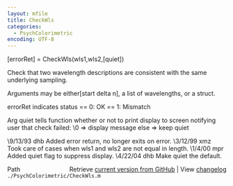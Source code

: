 ```yaml
---
layout: mfile
title: CheckWls
categories:
  - PsychColorimetric
encoding: UTF-8
---
```


[errorRet] = CheckWls(wls1,wls2,[quiet])

Check that two wavelength descriptions are consistent with
the same underlying sampling.

Arguments may be either[start delta n],
a list of wavelengths, or a struct.

errorRet indicates status
  \== 0: OK
  \== 1: Mismatch

Arg quiet tells function whether or not to print display to
screen notifying user that check failed:
    \0 =\> display message
  else =\> keep quiet

\9/13/93  dhb  Added error return, no longer exits on error.
\3/12/99  xmz  Took care of cases when wls1 and wls2 are not
              equal in length.
\1/4/00   mpr  Added quiet flag to suppress display.
\4/22/04  dhb  Make quiet the default.


<div class="code_header" style="text-align:right;">
  <span style="float:left;">Path&nbsp;&nbsp;</span> <span class="counter">Retrieve <a href=
  "https://raw.github.com/Psychtoolbox-3/Psychtoolbox-3/beta/./PsychColorimetric/CheckWls.m">current version from GitHub</a> | View <a href=
  "https://github.com/Psychtoolbox-3/Psychtoolbox-3/commits/beta/./PsychColorimetric/CheckWls.m">changelog</a></span>
</div>
<div class="code">
  <code>./PsychColorimetric/CheckWls.m</code>
</div>
